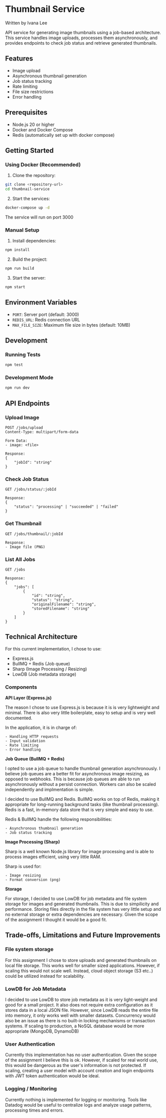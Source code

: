 # Thumbnail Service

Written by Ivana Lee

API service for generating image thumbnails using a job-based architecture.
This service handles image uploads, processes them asynchronously, and provides endpoints to check job status and retrieve generated thumbnails.

## Features

-   Image upload
-   Asynchronous thumbnail generation
-   Job status tracking
-   Rate limiting
-   File size restrictions
-   Error handling

## Prerequisites

-   Node.js 20 or higher
-   Docker and Docker Compose
-   Redis (automatically set up with docker compose)

## Getting Started

### Using Docker (Recommended)

1. Clone the repository:

```bash
git clone <repository-url>
cd thumbnail-service
```

2. Start the services:

```bash
docker-compose up -d
```

The service will run on port 3000

### Manual Setup

1. Install dependencies:

```bash
npm install
```

2. Build the project:

```bash
npm run build
```

3. Start the server:

```bash
npm start
```

## Environment Variables

-   `PORT`: Server port (default: 3000)
-   `REDIS_URL`: Redis connection URL
-   `MAX_FILE_SIZE`: Maximum file size in bytes (default: 10MB)

## Development

### Running Tests

```bash
npm test
```

### Development Mode

```bash
npm run dev
```

## API Endpoints

### Upload Image

```http
POST /jobs/upload
Content-Type: multipart/form-data

Form Data:
- image: <file>

Response:
{
    "jobId": "string"
}
```

### Check Job Status

```http
GET /jobs/status/:jobId

Response:
{
    "status": "processing" | "succeeded" | "failed"
}
```

### Get Thumbnail

```http
GET /jobs/thumbnail/:jobId

Response:
- Image file (PNG)
```

### List All Jobs

```http
GET /jobs

Response:
{
    "jobs": [
        {
            "id": "string",
            "status": "string",
            "originalFilename": "string",
            "storedFilename": "string"
        }
    ]
}
```

## Technical Architecture

For this current implementation, I chose to use:

-   Express.js
-   BullMQ + Redis (Job queue)
-   Sharp (Image Processing / Resizing)
-   LowDB (Job metadata storage)

### Components

**API Layer (Express.js)**

   The reason I chose to use Express.js is because it is is very lightweight and minimal. There is also very little boilerplate, easy to setup and is very well documented.

In the application, it is in charge of:

    - Handling HTTP requests
    - Input validation
    - Rate limiting
    - Error handling

**Job Queue (BullMQ + Redis)**

   I opted to use a job queue to handle thumbnail generation asynchronously. I believe job queues are a better fit for asynchronous image resizing, as opposed to webhooks. This is because job queues are able to run asynchronously without a persist connection. Workers can also be scaled independently and implmentation is simple.

I decided to use BullMQ and Redis. BullMQ works on top of Redis, making it appropriate for long-running background tasks (like thumbnail processing). Redis is a fast, in-memory data store that is very simple and easy to use.

Redis & BullMQ handle the following responsibilities:

    - Asynchronous thumbnail generation
    - Job status tracking

**Image Processing (Sharp)**

   Sharp is a well known Node.js library for image processing and is able to process images efficient, using very little RAM.

Sharp is used for:

    - Image resizing
    - Format conversion (png)

**Storage**

   For storage, I decided to use LowDB for job metadata and file system storage for images and generated thumbnails. This is due to simpilicity and performance. Storing files directly in the file system has very little setup and no external storage or extra dependencies are necessary. Given the scope of the assignment I thought it would be a good fit.

## Trade-offs, Limitations and Future Improvements

### File system storage

For this assignment I chose to store uploads and generated thumbnails on local file storage. This works well for smaller sized applications. However, if scaling this would not scale well. Instead, cloud object storage (S3 etc..) could be utilized instead for scalability.

### LowDB for Job Metadata

I decided to use LowDB to store job metadata as it is very light-weight and good for a small project. It also does not require extra configuration as it stores data in a local JSON file. However, since LowDB reads the entire file into memory, it only works well with smaller datasets. Concurrency would also be an issue as there is no built-in locking mechanisms or transaction systems. If scaling to production, a NoSQL database would be more appropriate (MongoDB, DynamoDB)

### User Authentication

Currently this implementation has no user authentication. Given the scope of the assignment I believe this is ok. However, if scaled for real world use, this would be dangerous as the user's information is not protected. If scaling, creating a user model with account creation and login endpoints with JWT token authentication would be ideal.

### Logging / Monitoring

Currently nothing is implemented for logging or monitoring. Tools like Datadog would be useful to centralize logs and analyze usage patterns, processing times and errors.
